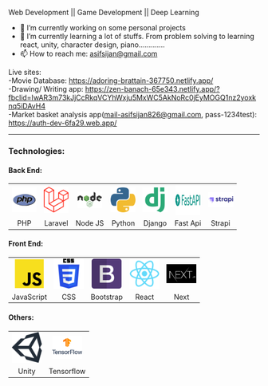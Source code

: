 Web Development || Game Development || Deep Learning 

- 🔭 I’m currently working on some personal projects
- 🌱 I’m currently learning a lot of stuffs. From problem solving to learning react, unity, character design, piano.............
- 📫 How to reach me: asifsijan@gmail.com

Live sites: <br>
-Movie Database: https://adoring-brattain-367750.netlify.app/ <br>
-Drawing/ Writing app: https://zen-banach-65e343.netlify.app/?fbclid=IwAR3m73kJjCcRkqVCYhWxju5MxWC5AkNoRc0jEyMOGQ1nz2yoxknq5iDAvH4 <br>
-Market basket analysis app(mail-asifsijan826@gmail.com, pass-1234test): https://auth-dev-6fa29.web.app/ 

<hr>
<h3>Technologies:</h3>
<h4>Back End:</h4>
<table>
    <tr>
        <td align="center">
            <img src="./images/php.png" width="50">
        </td>
        <td align="center">
            <img src="./images/laravel.png" width="50">
        </td>
        <td align="center">
            <img src="./images/nodejs.png" width="50">
        </td>
        <td align="center">
            <img src="./images/python.png" width="50">
        </td>
        <td align="center">
            <img src="./images/django.png" width="50">
        </td>
        <td align="center">
            <img src="./images/fast.jpg" width="50" height="60">
        </td>
        <td align="center">
            <img src="./images/strapi.jpg" width="50">
        </td>
    </tr>
    <tr>
        <td align="center">
            <label>PHP</label>
        </td>
        <td align="center">
            <label>Laravel</label>
        </td>
        <td align="center">
            <label>Node JS</label>
        </td>
        <td align="center">
            <label>Python</label>
        </td>
        <td align="center">
            <label>Django</label>
        </td>
        <td align="center">
            <label>Fast Api</label>
        </td>
        <td align="center">
            <label>Strapi</label>
        </td>
    </tr>
</table>
<h4>Front End:</h4>
<table>
    <tr>
    	<td align="center">
            <img src="./images/js.png" width="60">
        </td>
        <td align="center">
            <img src="./images/css.png" width="60">
        </td>
        <td align="center">
            <img src="./images/bootstrap.png" width="60">
        </td>
        <td align="center">
            <img src="./images/react.png" width="60">
        </td>
        <td align="center">
            <img src="./images/next.png" width="60">
        </td>
    </tr>
    <tr>
    	<td align="center">
            <label>JavaScript</label>
        </td>
        <td align="center">
            <label>CSS</label>
        </td>
        <td align="center">
            <label>Bootstrap</label>
        </td>
        <td align="center">
            <label>React</label>
        </td>
        <td align="center">
            <label>Next</label>
        </td>
    </tr>
</table>

<h4>Others:</h4>
<table>
    <tr>
    	<td align="center">
            <img src="./images/unity.svg" width="60">
        </td>
        <td align="center">
            <img src="./images/tf.png" width="60">
        </td>
    </tr>
    <tr>
    	<td align="center">
            <label>Unity</label>
        </td>
        <td align="center">
            <label>Tensorflow</label>
        </td>
    </tr>
</table>

